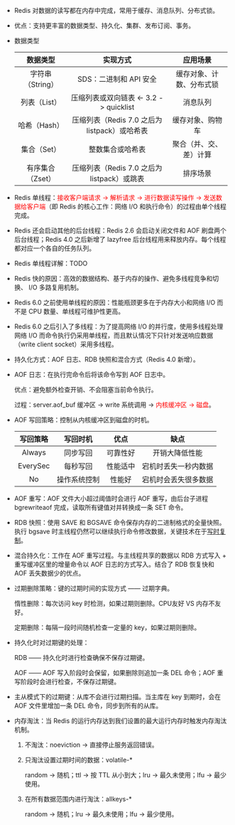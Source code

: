- Redis 对数据的读写都在内存中完成，常用于缓存、消息队列、分布式锁。

- 优点：支持更丰富的数据类型、持久化、集群、发布订阅、事务。

- 数据类型

  |     数据类型     |                   实现方式                   |         应用场景         |
  | :--------------: | :------------------------------------------: | :----------------------: |
  | 字符串（String） |            SDS：二进制和 API 安全            | 缓存对象、计数、分布式锁 |
  |   列表（List）   |    压缩列表或双向链表 <- 3.2 -> quicklist    |         消息队列         |
  |   哈希（Hash）   | 压缩列表（Redis 7.0 之后为listpack）或哈希表 |     缓存对象、购物车     |
  |   集合（Set）    |               整数集合或哈希表               |  聚合（并、交、差）计算  |
  | 有序集合（Zset） |  压缩列表（Redis 7.0 之后为listpack）或跳表  |         排序场景         |

- Redis 单线程：<font color=red>接收客户端请求 -> 解析请求 -> 进行数据读写操作 -> 发送数据给客户端</font>（即 Redis 的核心工作：网络 I/O 和执行命令）的过程由单个线程完成。

- Redis 还会启动其他的后台线程：Redis 2.6 会启动关闭文件和 AOF 刷盘两个后台线程；Redis 4.0 之后新增了 lazyfree 后台线程用来释放内存。每个线程都对应一个各自的任务队列。

- Redis 单线程详解：TODO

- Redis 快的原因：高效的数据结构、基于内存的操作、避免多线程竞争和切换、 I/O 多路复用机制。

- Redis 6.0 之前使用单线程的原因：性能瓶颈更多在于内存大小和网络 I/O 而不是 CPU 数量、单线程可维护性更高。

- Redis 6.0 之后引入了多线程：为了提高网络 I/O 的并行度，使用多线程处理网络 I/O 而命令执行仍采用单线程，而且默认情况下只针对发送响应数据（write client socket）采用多线程。

- 持久化方式：AOF 日志、RDB 快照和混合方式（Redis 4.0 新增）。

- AOF 日志：在执行完命令后将该命令写到 AOF 日志中。

  优点：避免额外检查开销、不会阻塞当前命令执行。

  过程：server.aof_buf 缓冲区 -> write 系统调用 -> <font color=red>内核缓冲区 -> 磁盘</font>。

- AOF 写回策略：控制从内核缓冲区到磁盘的时机。

  | 写回策略 |   写回时机   |   优点   |         缺点         |
  | :------: | :----------: | :------: | :------------------: |
  |  Always  |   同步写回   | 可靠性好 |    开销大降低性能    |
  | EverySec |   每秒写回   | 性能适中 | 宕机时丢失一秒内数据 |
  |    No    | 操作系统控制 |  性能好  | 宕机时会丢失很多数据 |

- AOF 重写：AOF 文件大小超过阈值时会进行 AOF 重写，由后台子进程 bgrewriteaof 完成，读取所有键值对并转换成一条 SET 命令。

- RDB 快照：使用 SAVE 和 BGSAVE 命令保存内存的二进制格式的全量快照。执行 bgsave 时主线程仍然可以继续执行命令修改数据，关键技术在于[写时复制](https://imageslr.com/2020/copy-on-write.html)。

- 混合持久化：工作在 AOF 重写过程。与主线程共享的数据以 RDB 方式写入 + 重写缓冲区里的增量命令以 AOF 日志的方式写入。结合了 RDB 恢复快和 AOF 丢失数据少的优点。

- 过期删除策略：键的过期时间的实现方式 —— 过期字典。

  惰性删除：每次访问 key 时检测，如果过期则删除。CPU友好 VS 内存不友好。

  定期删除：每隔一段时间随机检查一定量的 key，如果过期则删除。

- 持久化时对过期键的处理：

  RDB —— 持久化时进行检查确保不保存过期键。

  AOF —— AOF 写入阶段时会保留，如果删除则追加一条 DEL 命令；AOF 重写阶段时会进行检查，不保存过期键。
  
- 主从模式下的过期键：从库不会进行过期扫描。当主库在 key 到期时，会在 AOF 文件里增加一条 DEL 命令，同步到所有的从库。

- 内存淘汰：当 Redis 的运行内存达到我们设置的最大运行内存时触发内存淘汰机制。

  1. 不淘汰：noeviction -> 直接停止服务返回错误。

  2. 只淘汰设置过期时间的数据：volatile-*

     random -> 随机；ttl -> 按 TTL 从小到大；lru -> 最久未使用；lfu -> 最少使用。

  3. 在所有数据范围内进行淘汰：allkeys-*

     random -> 随机；lru -> 最久未使用；lfu -> 最少使用。

